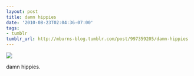 ```yaml
---
layout: post
title: damn hippies
date: '2010-08-23T02:04:36-07:00'
tags:
- tumblr
tumblr_url: http://mburns-blog.tumblr.com/post/997359205/damn-hippies
---
```

<img src="http://68.media.tumblr.com/tumblr_l7ll7q1GjP1qzt3z9o1_1280.gif"/>

damn hippies.

